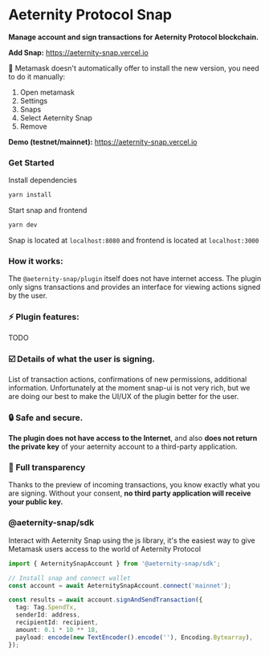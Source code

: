 # Aeternity Protocol Snap

**Manage account and sign transactions for Aeternity Protocol blockchain.**

**Add Snap:** https://aeternity-snap.vercel.io

🔄 Metamask doesn't automatically offer to install the new version, you need to do it manually:

1. Open metamask
2. Settings
3. Snaps
4. Select Aeternity Snap
5. Remove

**Demo (testnet/mainnet):** https://aeternity-snap.vercel.io

### Get Started

Install dependencies

```bash
yarn install
```

Start snap and frontend

```bash
yarn dev
```

Snap is located at `localhost:8080` and frontend is located at `localhost:3000`

### How it works:

The `@aeternity-snap/plugin` itself does not have internet access. The plugin only signs transactions and provides an interface for viewing actions signed by the user.

### ⚡️ Plugin features:

TODO

### ☑️ Details of what the user is signing.

List of transaction actions, confirmations of new permissions, additional information. Unfortunately at the moment snap-ui is not very rich, but we are doing our best to make the UI/UX of the plugin better for the user.

### 🔒 Safe and secure.

**The plugin does not have access to the Internet**, and also **does not return the private key** of your aeternity account to a third-party application.

### 👀 Full transparency

Thanks to the preview of incoming transactions, you know exactly what you are signing. Without your consent, **no third party application will receive your public key.**

### @aeternity-snap/sdk

Interact with Aeternity Snap using the js library, it's the easiest way to give Metamask users access to the world of Aeternity Protocol

```ts
import { AeternitySnapAccount } from '@aeternity-snap/sdk';

// Install snap and connect wallet
const account = await AeternitySnapAccount.connect('mainnet');

const results = await account.signAndSendTransaction({
  tag: Tag.SpendTx,
  senderId: address,
  recipientId: recipient,
  amount: 0.1 * 10 ** 18,
  payload: encode(new TextEncoder().encode(''), Encoding.Bytearray),
});
```
